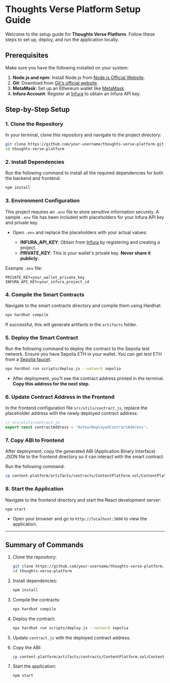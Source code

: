 # Thoughts Verse Platform Setup Guide

Welcome to the setup guide for **Thoughts Verse Platform**. Follow these steps to set up, deploy, and run the application locally.

## Prerequisites

Make sure you have the following installed on your system:

1. **Node.js and npm**: Install Node.js from [Node.js Official Website](https://nodejs.org).
2. **Git**: Download from [Git's official website](https://git-scm.com).
3. **MetaMask**: Set up an Ethereum wallet like [MetaMask](https://metamask.io).
4. **Infura Account**: Register at [Infura](https://infura.io/) to obtain an Infura API key.

## Step-by-Step Setup

### 1. Clone the Repository

In your terminal, clone this repository and navigate to the project directory:

```bash
git clone https://github.com/your-username/thoughts-verse-platform.git
cd thoughts-verse-platform
```

### 2. Install Dependencies

Run the following command to install all the required dependencies for both the backend and frontend:

```bash
npm install
```

### 3. Environment Configuration

This project requires an `.env` file to store sensitive information securely. A sample `.env` file has been included with placeholders for your Infura API key and private key.

- Open `.env` and replace the placeholders with your actual values:

  - **INFURA_API_KEY**: Obtain from [Infura](https://infura.io/) by registering and creating a project.
  - **PRIVATE_KEY**: This is your wallet's private key. **Never share it publicly.**

Example `.env` file:

```env
PRIVATE_KEY=your_wallet_private_key
INFURA_API_KEY=your_infura_project_id
```

### 4. Compile the Smart Contracts

Navigate to the smart contracts directory and compile them using Hardhat:

```bash
npx hardhat compile
```

If successful, this will generate artifacts in the `artifacts` folder.

### 5. Deploy the Smart Contract

Run the following command to deploy the contract to the Sepolia test network. Ensure you have Sepolia ETH in your wallet. You can get test ETH from a [Sepolia faucet](https://sepoliafaucet.com/).

```bash
npx hardhat run scripts/deploy.js --network sepolia
```

- After deployment, you’ll see the contract address printed in the terminal. **Copy this address for the next step.**

### 6. Update Contract Address in the Frontend

In the frontend configuration file `src/utils/contract.js`, replace the placeholder address with the newly deployed contract address:

```javascript
// src/utils/contract.js
export const contractAddress = '0xYourDeployedContractAddress';
```

### 7. Copy ABI to Frontend

After deployment, copy the generated ABI (Application Binary Interface) JSON file to the frontend directory so it can interact with the smart contract.

Run the following command:

```bash
cp content-platform/artifacts/contracts/ContentPlatform.sol/ContentPlatform.json content-platform-frontend/src/abis/ContentPlatform.json
```

### 8. Start the Application

Navigate to the frontend directory and start the React development server:

```bash
npm start
```

- Open your browser and go to `http://localhost:3000` to view the application.

---

## Summary of Commands

1. Clone the repository:
   ```bash
   git clone https://github.com/your-username/thoughts-verse-platform.git
   cd thoughts-verse-platform
   ```

2. Install dependencies:
   ```bash
   npm install
   ```

3. Compile the contracts:
   ```bash
   npx hardhat compile
   ```

4. Deploy the contract:
   ```bash
   npx hardhat run scripts/deploy.js --network sepolia
   ```

5. Update `contract.js` with the deployed contract address.

6. Copy the ABI:
   ```bash
   cp content-platform/artifacts/contracts/ContentPlatform.sol/ContentPlatform.json content-platform-frontend/src/abis/ContentPlatform.json
   ```

7. Start the application:
   ```bash
   npm start
   ```

